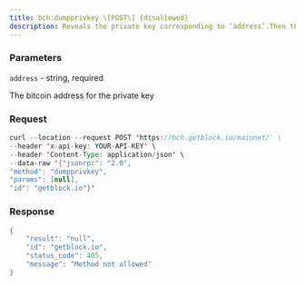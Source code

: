 ```yaml
---
title: bch:dumpprivkey \[POST\] {disallowed}
description: Reveals the private key corresponding to ‘address’.Then the importprivkey can be used with this output
---
```


### Parameters


`address` - string, required

The bitcoin address for the private key

### Request

``` java
curl --location --request POST 'https://bch.getblock.io/mainnet/' \
--header 'x-api-key: YOUR-API-KEY' \
--header 'Content-Type: application/json' \
--data-raw '{"jsonrpc": "2.0",
"method": "dumpprivkey",
"params": [null],
"id": "getblock.io"}'
```

###  Response

``` java
{
    "result": "null",
    "id": "getblock.io",
    "status_code": 405,
    "message": "Method not allowed"
}
```

